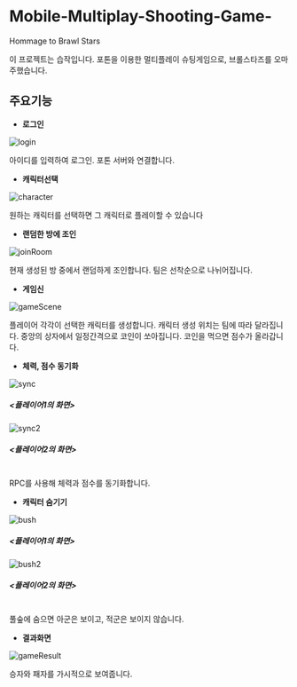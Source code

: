 # Mobile-Multiplay-Shooting-Game-
Hommage to Brawl Stars

이 프로젝트는 습작입니다.
포톤을 이용한 멀티플레이 슈팅게임으로, 브롤스타즈를 오마주했습니다.

## 주요기능
- **로그인**

![login](readme_img/login.png)

아이디를 입력하여 로그인. 포톤 서버와 연결합니다.

- **캐릭터선택**

![character](readme_img/character.png)

원하는 캐릭터를 선택하면 그 캐릭터로 플레이할 수 있습니다

- **랜덤한 방에 조인**

![joinRoom](readme_img/joinRoom.png)

현재 생성된 방 중에서 랜덤하게 조인합니다. 팀은 선착순으로 나뉘어집니다.

- **게임신**

![gameScene](readme_img/gameScene.png)

플레이어 각각이 선택한 캐릭터를 생성합니다. 캐릭터 생성 위치는 팀에 따라 달라집니다.
중앙의 상자에서 일정간격으로 코인이 쏘아집니다. 코인을 먹으면 점수가 올라갑니다.


- **체력, 점수 동기화**

![sync](readme_img/sync.png)
##### <플레이어1의 화면><br>
![sync2](readme_img/sync2.png)
##### <플레이어2의 화면><br>
<br>
RPC를 사용해 체력과 점수를 동기화합니다. 

- **캐릭터 숨기기**

![bush](readme_img/bush.png)
##### <플레이어1의 화면><br>
![bush2](readme_img/bush2.png)
##### <플레이어2의 화면><br>
<br>
풀숲에 숨으면 아군은 보이고, 적군은 보이지 않습니다.

- **결과화면**

![gameResult](readme_img/gameResult.png)

승자와 패자를 가시적으로 보여줍니다. 

